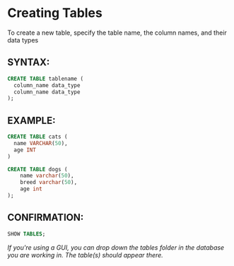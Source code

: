 # Creating Tables

To create a new table, specify the table name, the column names, and their data types

## SYNTAX:

```sql
CREATE TABLE tablename (
  column_name data_type
  column_name data_type
);
```

## EXAMPLE:

```sql
CREATE TABLE cats (
  name VARCHAR(50),
  age INT
)
```

```sql
CREATE TABLE dogs (
	name varchar(50),
    breed varchar(50),
    age int
);
```

## CONFIRMATION:

```sql
SHOW TABLES;
```

_If you're using a GUI, you can drop down the tables folder in the database you are working in. The table(s) should appear there._
